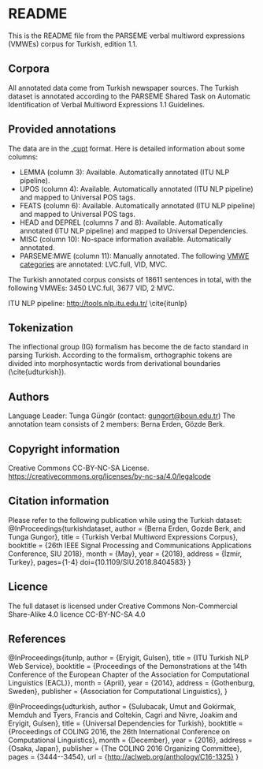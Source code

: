 README
======
This is the README file from the PARSEME verbal multiword expressions (VMWEs) corpus for Turkish, edition 1.1.


Corpora
-------
All annotated data come from Turkish newspaper sources. The Turkish dataset is annotated according to the PARSEME Shared Task on Automatic Identification of Verbal Multiword Expressions 1.1 Guidelines.


Provided annotations
--------------------
The data are in the [.cupt](http://multiword.sourceforge.net/cupt-format) format. Here is detailed information about some columns:

* LEMMA (column 3): Available. Automatically annotated (ITU NLP pipeline).
* UPOS (column 4): Available. Automatically annotated (ITU NLP pipeline) and mapped to Universal POS tags.
* FEATS (column 6): Available. Automatically annotated (ITU NLP pipeline) and mapped to Universal POS tags.
* HEAD and DEPREL (columns 7 and 8): Available. Automatically annotated (ITU NLP pipeline) and mapped to Universal Dependencies.
* MISC (column 10): No-space information available. Automatically annotated.
* PARSEME:MWE (column 11): Manually annotated. The following [VMWE categories](http://parsemefr.lif.univ-mrs.fr/parseme-st-guidelines/1.1/?page=030_Categories_of_VMWEs) are annotated: LVC.full, VID, MVC.

The Turkish annotated corpus consists of 18611 sentences in total, with the following VMWEs: 3450 LVC.full, 3677 VID, 2 MVC.

ITU NLP pipeline:
http://tools.nlp.itu.edu.tr/
\cite{itunlp}


Tokenization 
------------
The inflectional group (IG) formalism  has become the de facto standard in parsing Turkish. According to the formalism, orthographic tokens are divided into morphosyntactic words from derivational boundaries (\cite{udturkish}).


Authors
-------
Language Leader: Tunga Güngör (contact: gungort@boun.edu.tr)
The annotation team consists of 2 members: Berna Erden, Gözde Berk.


Copyright information
---------------------
Creative Commons  CC-BY-NC-SA License.
https://creativecommons.org/licenses/by-nc-sa/4.0/legalcode


Citation information
--------------------
Please refer to the following publication while using the Turkish dataset:
@InProceedings{turkishdataset,
  author = {Berna Erden, Gozde Berk, and Tunga Gungor},
  title = {Turkish Verbal Multiword Expressions Corpus},
  booktitle = {26th IEEE Signal Processing and Communications Applications Conference, SIU 2018},
  month = {May},
  year = {2018},
  address = {İzmir, Turkey},
  pages={1-4}
  doi={10.1109/SIU.2018.8404583}
}

Licence
-------
The full dataset is licensed under Creative Commons Non-Commercial Share-Alike 4.0 licence CC-BY-NC-SA 4.0


References
----------
@InProceedings{itunlp,
  author = {Eryigit, Gulsen},
  title = {ITU Turkish NLP Web Service},
  booktitle = {Proceedings of the Demonstrations at the 14th Conference of the European Chapter of the Association for Computational Linguistics (EACL)},
  month = {April},
  year = {2014},
  address = {Gothenburg, Sweden},
  publisher = {Association for Computational Linguistics},
}

@InProceedings{udturkish,
  author    = {Sulubacak, Umut  and  Gokirmak, Memduh  and  Tyers, Francis  and  Coltekin, Cagri  and  Nivre, Joakim  and  Eryigit, Gulsen},
  title     = {Universal Dependencies for Turkish},
  booktitle = {Proceedings of COLING 2016, the 26th International Conference on Computational Linguistics},
  month     = {December},
  year      = {2016},
  address   = {Osaka, Japan},
  publisher = {The COLING 2016 Organizing Committee},
  pages     = {3444--3454},
  url       = {http://aclweb.org/anthology/C16-1325}
}
